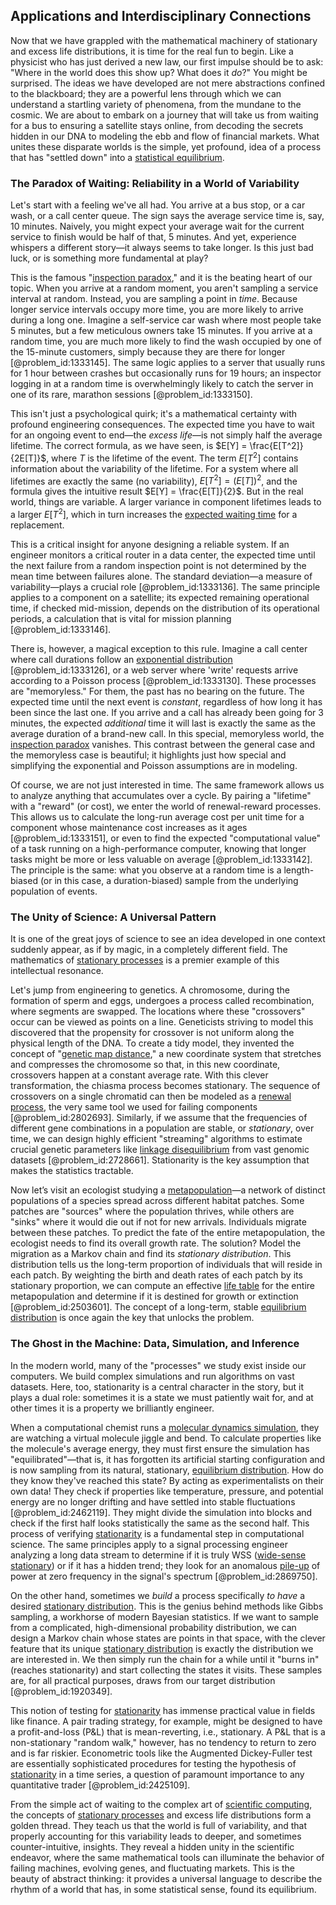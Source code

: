 ## Applications and Interdisciplinary Connections

Now that we have grappled with the mathematical machinery of stationary and excess life distributions, it is time for the real fun to begin. Like a physicist who has just derived a new law, our first impulse should be to ask: "Where in the world does this show up? What does it *do*?" You might be surprised. The ideas we have developed are not mere abstractions confined to the blackboard; they are a powerful lens through which we can understand a startling variety of phenomena, from the mundane to the cosmic. We are about to embark on a journey that will take us from waiting for a bus to ensuring a satellite stays online, from decoding the secrets hidden in our DNA to modeling the ebb and flow of financial markets. What unites these disparate worlds is the simple, yet profound, idea of a process that has "settled down" into a [statistical equilibrium](@article_id:186083).

### The Paradox of Waiting: Reliability in a World of Variability

Let's start with a feeling we've all had. You arrive at a bus stop, or a car wash, or a call center queue. The sign says the average service time is, say, 10 minutes. Naively, you might expect your average wait for the current service to finish would be half of that, 5 minutes. And yet, experience whispers a different story—it always seems to take longer. Is this just bad luck, or is something more fundamental at play?

This is the famous "[inspection paradox](@article_id:275216)," and it is the beating heart of our topic. When you arrive at a random moment, you aren't sampling a service interval at random. Instead, you are sampling a point in *time*. Because longer service intervals occupy more time, you are more likely to arrive during a long one. Imagine a self-service car wash where most people take 5 minutes, but a few meticulous owners take 15 minutes. If you arrive at a random time, you are much more likely to find the wash occupied by one of the 15-minute customers, simply because they are there for longer [@problem_id:1333145]. The same logic applies to a server that usually runs for 1 hour between crashes but occasionally runs for 19 hours; an inspector logging in at a random time is overwhelmingly likely to catch the server in one of its rare, marathon sessions [@problem_id:1333150].

This isn't just a psychological quirk; it's a mathematical certainty with profound engineering consequences. The expected time you have to wait for an ongoing event to end—the *excess life*—is not simply half the average lifetime. The correct formula, as we have seen, is $E[Y] = \frac{E[T^2]}{2E[T]}$, where $T$ is the lifetime of the event. The term $E[T^2]$ contains information about the variability of the lifetime. For a system where all lifetimes are exactly the same (no variability), $E[T^2] = (E[T])^2$, and the formula gives the intuitive result $E[Y] = \frac{E[T]}{2}$. But in the real world, things are variable. A larger variance in component lifetimes leads to a larger $E[T^2]$, which in turn increases the [expected waiting time](@article_id:273755) for a replacement.

This is a critical insight for anyone designing a reliable system. If an engineer monitors a critical router in a data center, the expected time until the next failure from a random inspection point is not determined by the mean time between failures alone. The standard deviation—a measure of variability—plays a crucial role [@problem_id:1333136]. The same principle applies to a component on a satellite; its expected remaining operational time, if checked mid-mission, depends on the distribution of its operational periods, a calculation that is vital for mission planning [@problem_id:1333146].

There is, however, a magical exception to this rule. Imagine a call center where call durations follow an [exponential distribution](@article_id:273400) [@problem_id:1333126], or a web server where 'write' requests arrive according to a Poisson process [@problem_id:1333130]. These processes are "memoryless." For them, the past has no bearing on the future. The expected time until the next event is *constant*, regardless of how long it has been since the last one. If you arrive and a call has already been going for 3 minutes, the expected *additional* time it will last is exactly the same as the average duration of a brand-new call. In this special, memoryless world, the [inspection paradox](@article_id:275216) vanishes. This contrast between the general case and the memoryless case is beautiful; it highlights just how special and simplifying the exponential and Poisson assumptions are in modeling.

Of course, we are not just interested in time. The same framework allows us to analyze anything that accumulates over a cycle. By pairing a "lifetime" with a "reward" (or cost), we enter the world of renewal-reward processes. This allows us to calculate the long-run average cost per unit time for a component whose maintenance cost increases as it ages [@problem_id:1333151], or even to find the expected "computational value" of a task running on a high-performance computer, knowing that longer tasks might be more or less valuable on average [@problem_id:1333142]. The principle is the same: what you observe at a random time is a length-biased (or in this case, a duration-biased) sample from the underlying population of events.

### The Unity of Science: A Universal Pattern

It is one of the great joys of science to see an idea developed in one context suddenly appear, as if by magic, in a completely different field. The mathematics of [stationary processes](@article_id:195636) is a premier example of this intellectual resonance.

Let's jump from engineering to genetics. A chromosome, during the formation of sperm and eggs, undergoes a process called recombination, where segments are swapped. The locations where these "crossovers" occur can be viewed as points on a line. Geneticists striving to model this discovered that the propensity for crossover is not uniform along the physical length of the DNA. To create a tidy model, they invented the concept of "[genetic map distance](@article_id:194963)," a new coordinate system that stretches and compresses the chromosome so that, in this new coordinate, crossovers happen at a constant average rate. With this clever transformation, the chiasma process becomes stationary. The sequence of crossovers on a single chromatid can then be modeled as a [renewal process](@article_id:275220), the very same tool we used for failing components [@problem_id:2802693]. Similarly, if we assume that the frequencies of different gene combinations in a population are stable, or *stationary*, over time, we can design highly efficient "streaming" algorithms to estimate crucial genetic parameters like [linkage disequilibrium](@article_id:145709) from vast genomic datasets [@problem_id:2728661]. Stationarity is the key assumption that makes the statistics tractable.

Now let’s visit an ecologist studying a [metapopulation](@article_id:271700)—a network of distinct populations of a species spread across different habitat patches. Some patches are "sources" where the population thrives, while others are "sinks" where it would die out if not for new arrivals. Individuals migrate between these patches. To predict the fate of the entire metapopulation, the ecologist needs to find its overall growth rate. The solution? Model the migration as a Markov chain and find its *stationary distribution*. This distribution tells us the long-term proportion of individuals that will reside in each patch. By weighting the birth and death rates of each patch by its stationary proportion, we can compute an effective [life table](@article_id:139205) for the entire metapopulation and determine if it is destined for growth or extinction [@problem_id:2503601]. The concept of a long-term, stable [equilibrium distribution](@article_id:263449) is once again the key that unlocks the problem.

### The Ghost in the Machine: Data, Simulation, and Inference

In the modern world, many of the "processes" we study exist inside our computers. We build complex simulations and run algorithms on vast datasets. Here, too, stationarity is a central character in the story, but it plays a dual role: sometimes it is a state we must patiently wait for, and at other times it is a property we brilliantly engineer.

When a computational chemist runs a [molecular dynamics simulation](@article_id:142494), they are watching a virtual molecule jiggle and bend. To calculate properties like the molecule's average energy, they must first ensure the simulation has "equilibrated"—that is, it has forgotten its artificial starting configuration and is now sampling from its natural, stationary, [equilibrium distribution](@article_id:263449). How do they know they've reached this state? By acting as experimentalists on their own data! They check if properties like temperature, pressure, and potential energy are no longer drifting and have settled into stable fluctuations [@problem_id:2462119]. They might divide the simulation into blocks and check if the first half looks statistically the same as the second half. This process of verifying [stationarity](@article_id:143282) is a fundamental step in computational science. The same principles apply to a signal processing engineer analyzing a long data stream to determine if it is truly WSS ([wide-sense stationary](@article_id:143652)) or if it has a hidden trend; they look for an anomalous [pile-up](@article_id:202928) of power at zero frequency in the signal's spectrum [@problem_id:2869750].

On the other hand, sometimes we *build* a process specifically *to have* a desired [stationary distribution](@article_id:142048). This is the genius behind methods like Gibbs sampling, a workhorse of modern Bayesian statistics. If we want to sample from a complicated, high-dimensional probability distribution, we can design a Markov chain whose states are points in that space, with the clever feature that its unique [stationary distribution](@article_id:142048) is exactly the distribution we are interested in. We then simply run the chain for a while until it "burns in" (reaches stationarity) and start collecting the states it visits. These samples are, for all practical purposes, draws from our target distribution [@problem_id:1920349].

This notion of testing for [stationarity](@article_id:143282) has immense practical value in fields like finance. A pair trading strategy, for example, might be designed to have a profit-and-loss (P&L) that is mean-reverting, i.e., stationary. A P&L that is a non-stationary "random walk," however, has no tendency to return to zero and is far riskier. Econometric tools like the Augmented Dickey-Fuller test are essentially sophisticated procedures for testing the hypothesis of [stationarity](@article_id:143282) in a time series, a question of paramount importance to any quantitative trader [@problem_id:2425109].

From the simple act of waiting to the complex art of [scientific computing](@article_id:143493), the concepts of [stationary processes](@article_id:195636) and excess life distributions form a golden thread. They teach us that the world is full of variability, and that properly accounting for this variability leads to deeper, and sometimes counter-intuitive, insights. They reveal a hidden unity in the scientific endeavor, where the same mathematical tools can illuminate the behavior of failing machines, evolving genes, and fluctuating markets. This is the beauty of abstract thinking: it provides a universal language to describe the rhythm of a world that has, in some statistical sense, found its equilibrium.
